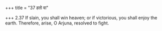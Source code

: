 +++
title = "37 हतो वा"

+++
2.37 If slain, you shall win heaven; or if victorious, you shall enjoy
the earth. Therefore, arise, O Arjuna, resolved to fight.
